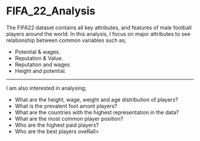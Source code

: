# FIFA_22_Analysis
The FIFA22 dataset contains all key attributes, and features of male football players around the world. In this analysis, I focus on major attributes to see relationship between common variables such as;
* Potential & wages.
* Reputation & Value.
* Reputation and wages
* Height and potential.

-----
I am also interested in analysing;
* What are the height, wage, weight and age distribution of players?
* What is the prevalent foot amont players?
* What are the countries with the highest representation in the data?
* What are the most common player position?
* Who are the highest paid players?
* Who are the best players oveRall>
